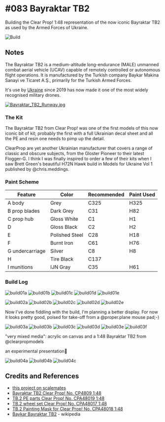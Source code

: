 # #083 Bayraktar TB2

Building the Clear Prop! 1:48 representation of the now iconic Bayraktar TB2 as used by the Armed Forces of Ukraine.

![Build](./assets/BayraktarTB2_build.jpg?raw=true)

## Notes

The Bayraktar TB2 is a medium-altitude long-endurance (MALE) unmanned combat aerial vehicle (UCAV) capable of remotely controlled or autonomous flight operations. It is manufactured by the Turkish company Baykar Makina Sanayi ve Ticaret A.Ş., primarily for the Turkish Armed Forces.

It's use by
[Ukraine](https://en.wikipedia.org/wiki/Baykar_Bayraktar_TB2#Ukraine_and_2022_Russian_invasion)
since 2019 has now made it one of the most widely recognised military drones.

[![Bayraktar_TB2_Runway.jpg](./assets/Bayraktar_TB2_Runway.jpg?raw=true)](https://en.wikipedia.org/wiki/Baykar_Bayraktar_TB2)

### The Kit

The Bayraktar TB2 from Clear Prop! was one of the first models of this now iconic bit of kit; probably the first with a full Ukrainian decal sheet and all the PE and resin one needs to pimp up the detail.

ClearProp are yet another Ukrainian manufacturer that covers a range of classic and obscure subjects, from the Gloster Pioneer to their latest Flogger-G. I think I was finally inspired to order a few of their kits when I saw Brett Green's beautiful H72N Hawk build in Models for Ukraine Vol 1 published by @chris.meddings.

### Paint Scheme

| Feature               | Color                | Recommended | Paint Used |
|-----------------------|----------------------|-------------|------------|
| A body                | Grey                 | C325        | H325       |
| B prop blades         | Dark Grey            | C31         | H82        |
| C prop hub            | Gloss White          | C1          | H1         |
| D                     | Gloss Black          | C2          | H2         |
| E                     | Polished Steel       | C28         | H18        |
| F                     | Burnt Iron           | C61         | H76        |
| G undercarriage       | Silver               | C8          | H8         |
| H                     | Tire Black           | C137        |            |
| I munitions           | IJN Gray             | C35         | H61        |

### Build Log

![build01a](./assets/build01a.jpg?raw=true)
![build01b](./assets/build01b.jpg?raw=true)
![build01c](./assets/build01c.jpg?raw=true)
![build01d](./assets/build01d.jpg?raw=true)
![build01e](./assets/build01e.jpg?raw=true)

![build02a](./assets/build02a.jpg?raw=true)
![build02b](./assets/build02b.jpg?raw=true)
![build02c](./assets/build02c.jpg?raw=true)
![build02d](./assets/build02d.jpg?raw=true)
![build02e](./assets/build02e.jpg?raw=true)

Now I've done fiddling with the build, I'm planning a better display. For now it looks pretty good, poised for take-off from a @proper.plane mouse pad;-)

![build03a](./assets/build03a.jpg?raw=true)
![build03b](./assets/build03b.jpg?raw=true)
![build03c](./assets/build03c.jpg?raw=true)
![build03d](./assets/build03d.jpg?raw=true)
![build03e](./assets/build03e.jpg?raw=true)
![build03f](./assets/build03f.jpg?raw=true)

"very mixed media": acrylic on canvas and a 1:48 Bayraktar TB2 from @clearpropmodels

an experimental presentation🤔

![build04a](./assets/build04a.jpg?raw=true)
![build04b](./assets/build04b.jpg?raw=true)
![build04c](./assets/build04c.jpg?raw=true)

## Credits and References

* [this project on scalemates](https://www.scalemates.com/profiles/mate.php?id=74137&p=projects&project=143607)
* [Bayraktar TB2 Clear Prop! No. CP4809 1:48](https://www.scalemates.com/kits/clear-prop-cp4809-bayraktar-tb2--1408722)
* [TB.2 PE parts Clear Prop! No. CPA48019 1:48](https://www.scalemates.com/kits/clear-prop-cpa48019-tb2-pe-parts--1457780)
* [TB.2 wheel set Clear Prop! No. CPA48017 1:48](https://www.scalemates.com/kits/clear-prop-cpa48017-tb2-wheel-set--1457778)
* [TB.2 Painting Mask for Clear Prop! No. CPA48018 1:48](https://www.scalemates.com/kits/clear-prop-cpa48018-tb2-painting-mask--1457779)
* [Baykar Bayraktar TB2](https://en.wikipedia.org/wiki/Baykar_Bayraktar_TB2) - wikipedia
